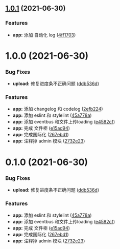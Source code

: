 ## [1.0.1](https://github.com/byteark-project/s.console-frontend/compare/v1.0.0...v1.0.1) (2021-06-30)


### Features

* **app:** 添加 自动化 log ([4ff1703](https://github.com/byteark-project/s.console-frontend/commit/4ff17037ede49f046b24be984861a59aa9c67d1f))



# 1.0.0 (2021-06-30)


### Bug Fixes

* **upload:** 修复进度条不正确问题 ([ddb536d](https://github.com/byteark-project/s.console-frontend/commit/ddb536d3b391224a92ce9cb25876bf3aac3016eb))


### Features

* **app:** 添加 changelog 和 codelog ([2efb224](https://github.com/byteark-project/s.console-frontend/commit/2efb224384b3dc8c49e327df6522d5a2f9f70962))
* **app:** 添加 eslint 和 stylelint ([45a778a](https://github.com/byteark-project/s.console-frontend/commit/45a778a1ddbbad8b320aa062d756c7a1b29e5f10))
* **app:** 添加 eventbus 和文件上传loading ([e4582cf](https://github.com/byteark-project/s.console-frontend/commit/e4582cf147e839c2f4a5848fab7f63972e4c761c))
* **app:** 完成 文件柜 ([e15ad94](https://github.com/byteark-project/s.console-frontend/commit/e15ad945dc6e728f196b2192e9d490967314c708))
* **app:** 完成国际化 ([267ebd1](https://github.com/byteark-project/s.console-frontend/commit/267ebd171ea04071f322f7adc371084fee04b7c7))
* **app:** 注释掉 admin 模块 ([2732e23](https://github.com/byteark-project/s.console-frontend/commit/2732e23ce49232d0c3020a0d88cc49d1611e0197))



# 0.1.0 (2021-06-30)


### Bug Fixes

* **upload:** 修复进度条不正确问题 ([ddb536d](https://github.com/byteark-project/s.console-frontend/commit/ddb536d3b391224a92ce9cb25876bf3aac3016eb))


### Features

* **app:** 添加 eslint 和 stylelint ([45a778a](https://github.com/byteark-project/s.console-frontend/commit/45a778a1ddbbad8b320aa062d756c7a1b29e5f10))
* **app:** 添加 eventbus 和文件上传loading ([e4582cf](https://github.com/byteark-project/s.console-frontend/commit/e4582cf147e839c2f4a5848fab7f63972e4c761c))
* **app:** 完成 文件柜 ([e15ad94](https://github.com/byteark-project/s.console-frontend/commit/e15ad945dc6e728f196b2192e9d490967314c708))
* **app:** 完成国际化 ([267ebd1](https://github.com/byteark-project/s.console-frontend/commit/267ebd171ea04071f322f7adc371084fee04b7c7))
* **app:** 注释掉 admin 模块 ([2732e23](https://github.com/byteark-project/s.console-frontend/commit/2732e23ce49232d0c3020a0d88cc49d1611e0197))



